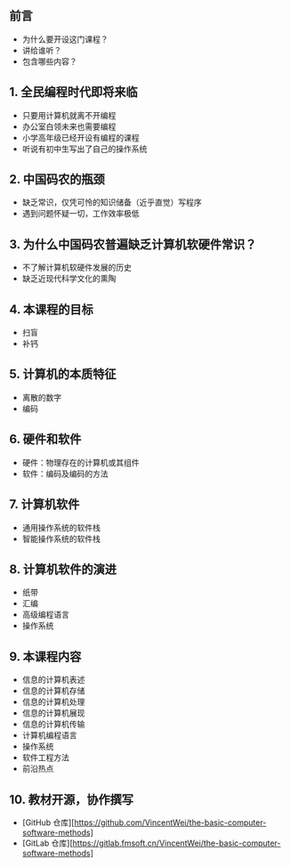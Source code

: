 ## 前言

- 为什么要开设这门课程？
- 讲给谁听？
- 包含哪些内容？

		
## 1. 全民编程时代即将来临

* 只要用计算机就离不开编程
* 办公室白领未来也需要编程
* 小学高年级已经开设有编程的课程
* 听说有初中生写出了自己的操作系统

		
## 2. 中国码农的瓶颈

* 缺乏常识，仅凭可怜的知识储备（近乎直觉）写程序
* 遇到问题怀疑一切，工作效率极低

		
## 3. 为什么中国码农普遍缺乏计算机软硬件常识？

* 不了解计算机软硬件发展的历史
* 缺乏近现代科学文化的熏陶

		
## 4. 本课程的目标

* 扫盲
* 补钙

		
## 5. 计算机的本质特征

* 离散的数字
* 编码

		
## 6. 硬件和软件

* 硬件：物理存在的计算机或其组件
* 软件：编码及编码的方法

		
## 7. 计算机软件

* 通用操作系统的软件栈
* 智能操作系统的软件栈

		
## 8. 计算机软件的演进

* 纸带
* 汇编
* 高级编程语言
* 操作系统

		
## 9. 本课程内容

* 信息的计算机表述
* 信息的计算机存储
* 信息的计算机处理
* 信息的计算机展现
* 信息的计算机传输
* 计算机编程语言
* 操作系统
* 软件工程方法
* 前沿热点

		
## 10. 教材开源，协作撰写

- [GitHub 仓库][https://github.com/VincentWei/the-basic-computer-software-methods]
- [GitLab 仓库][https://gitlab.fmsoft.cn/VincentWei/the-basic-computer-software-methods]

